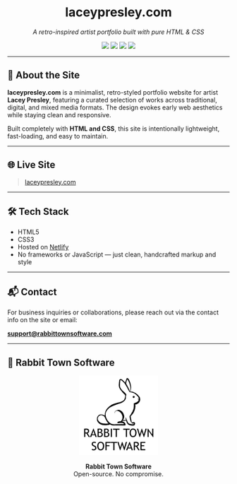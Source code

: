 <h1 align="center">laceypresley.com</h1>
<p align="center"><em>A retro-inspired artist portfolio built with pure HTML & CSS</em></p>

<p align="center">
  <img src="https://img.shields.io/badge/License-GPLv3-blue.svg">
  <img src="https://img.shields.io/badge/Hosted%20on-Netlify-blue?logo=netlify">
  <img src="https://img.shields.io/github/last-commit/rabbit-town-software/laceypresley.com">
  <img src="https://img.shields.io/github/languages/code-size/rabbit-town-software/laceypresley.com">
</p>

---

## 🎨 About the Site

**laceypresley.com** is a minimalist, retro-styled portfolio website for artist **Lacey Presley**, featuring a curated selection of works across traditional, digital, and mixed media formats. The design evokes early web aesthetics while staying clean and responsive.

Built completely with **HTML and CSS**, this site is intentionally lightweight, fast-loading, and easy to maintain.

---

## 🌐 Live Site

> [laceypresley.com](https://laceypresley.com)

---

## 🛠️ Tech Stack

- HTML5  
- CSS3  
- Hosted on [Netlify](https://www.netlify.com/)  
- No frameworks or JavaScript — just clean, handcrafted markup and style

---

## 📬 Contact

For business inquiries or collaborations, please reach out via the contact info on the site or email:

**support@rabbittownsoftware.com**

---

## 🐇 Rabbit Town Software

<p align="center">
  <img src="https://github.com/Rabbit-Town-Software/misa-engine/blob/eb3aa63bad02385d2af4b7b130d1bde70e2a2715/assets/rabbittownlogo.jpg?raw=true" alt="Rabbit Town Software Logo" width="180"/>
</p>

<p align="center">
  <strong>Rabbit Town Software</strong><br/>
  Open-source. No compromise.
</p>
